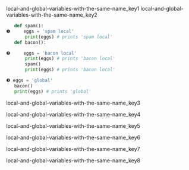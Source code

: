 local-and-global-variables-with-the-same-name_key1
local-and-global-variables-with-the-same-name_key2


```python
   def spam():
❶     eggs = 'spam local'
       print(eggs) # prints 'spam local'
   def bacon():

❷     eggs = 'bacon local'
       print(eggs) # prints 'bacon local'
       spam()
       print(eggs) # prints 'bacon local'

❸ eggs = 'global'
   bacon()
   print(eggs) # prints 'global'
```
local-and-global-variables-with-the-same-name_key3



local-and-global-variables-with-the-same-name_key4


local-and-global-variables-with-the-same-name_key5


local-and-global-variables-with-the-same-name_key6


local-and-global-variables-with-the-same-name_key7


local-and-global-variables-with-the-same-name_key8
